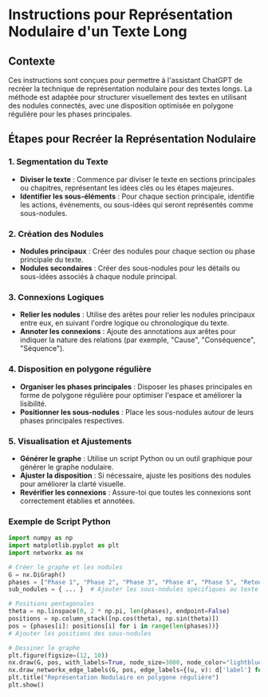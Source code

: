# Instructions pour Représentation Nodulaire d'un Texte Long

## Contexte
Ces instructions sont conçues pour permettre à l'assistant ChatGPT de recréer la technique de représentation nodulaire pour des textes longs. La méthode est adaptée pour structurer visuellement des textes en utilisant des nodules connectés, avec une disposition optimisée en polygone régulière pour les phases principales.

## Étapes pour Recréer la Représentation Nodulaire

### 1. Segmentation du Texte
- **Diviser le texte** : Commence par diviser le texte en sections principales ou chapitres, représentant les idées clés ou les étapes majeures.
- **Identifier les sous-éléments** : Pour chaque section principale, identifie les actions, événements, ou sous-idées qui seront représentés comme sous-nodules.

### 2. Création des Nodules
- **Nodules principaux** : Créer des nodules pour chaque section ou phase principale du texte.
- **Nodules secondaires** : Créer des sous-nodules pour les détails ou sous-idées associés à chaque nodule principal.

### 3. Connexions Logiques
- **Relier les nodules** : Utilise des arêtes pour relier les nodules principaux entre eux, en suivant l'ordre logique ou chronologique du texte.
- **Annoter les connexions** : Ajoute des annotations aux arêtes pour indiquer la nature des relations (par exemple, "Cause", "Conséquence", "Séquence").

### 4. Disposition en polygone régulière
- **Organiser les phases principales** : Disposer les phases principales en forme de polygone régulière pour optimiser l'espace et améliorer la lisibilité.
- **Positionner les sous-nodules** : Place les sous-nodules autour de leurs phases principales respectives.

### 5. Visualisation et Ajustements
- **Générer le graphe** : Utilise un script Python ou un outil graphique pour générer le graphe nodulaire.
- **Ajuster la disposition** : Si nécessaire, ajuste les positions des nodules pour améliorer la clarté visuelle.
- **Revérifier les connexions** : Assure-toi que toutes les connexions sont correctement établies et annotées.

### Exemple de Script Python

```python
import numpy as np
import matplotlib.pyplot as plt
import networkx as nx

# Créer le graphe et les nodules
G = nx.DiGraph()
phases = ["Phase 1", "Phase 2", "Phase 3", "Phase 4", "Phase 5", "Retour"]
sub_nodules = { ... }  # Ajouter les sous-nodules spécifiques au texte

# Positions pentagonales
theta = np.linspace(0, 2 * np.pi, len(phases), endpoint=False)
positions = np.column_stack([np.cos(theta), np.sin(theta)])
pos = {phases[i]: positions[i] for i in range(len(phases))}
# Ajouter les positions des sous-nodules

# Dessiner le graphe
plt.figure(figsize=(12, 10))
nx.draw(G, pos, with_labels=True, node_size=3000, node_color="lightblue", font_size=10, font_weight="bold", arrowsize=20)
nx.draw_networkx_edge_labels(G, pos, edge_labels={(u, v): d['label'] for u, v, d in G.edges(data=True)}, font_color='red')
plt.title("Représentation Nodulaire en polygone régulière")
plt.show()
